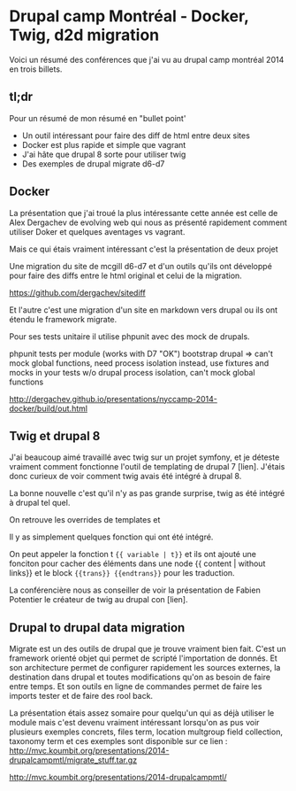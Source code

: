 Drupal camp Montréal - Docker, Twig, d2d migration
=========================

Voici un résumé des conférences que j'ai vu au drupal camp montréal 2014 en trois 
billets.

<!-- todo
1. Drupal camp montréal - Docker, twig, d2d migration
2. [todo] Drupal camp Montréal - Features, Entity metatdata wrapper, unit tests
3. [todo] Drupal camp Montréal - DCycle, Interface d'administration, front end, sécurité
-->

tl;dr
-----
Pour un résumé de mon résumé en "bullet point'
- Un outil intéressant pour faire des diff de html entre deux sites
- Docker est plus rapide et simple que vagrant
- J'ai hâte que drupal 8 sorte pour utiliser twig
- Des exemples de drupal migrate d6-d7

Docker 
------
La présentation que j'ai troué la plus intéressante cette année est celle de Alex Dergachev de evolving web
qui nous as présenté rapidement comment utiliser Doker et quelques aventages
vs vagrant.

Mais ce qui étais vraiment intéressant c'est la présentation de deux projet

Une migration du site de mcgill d6-d7 et d'un outils qu'ils ont développé pour 
faire des diffs entre le html original et celui de la migration.

https://github.com/dergachev/sitediff

Et l'autre c'est une migration d'un site en markdown vers drupal ou ils ont 
étendu le framework migrate.


Pour ses tests unitaire il utilise phpunit avec des mock de drupals.

phpunit tests per module (works with D7 "OK")
bootstrap drupal => can't mock global functions, need process isolation
instead, use fixtures and mocks in your tests w/o drupal process isolation, can't mock global functions

http://dergachev.github.io/presentations/nyccamp-2014-docker/build/out.html

Twig et drupal 8
----------------
J'ai beaucoup aimé travaillé avec twig sur un projet symfony, et je déteste 
vraiment comment fonctionne l'outil de templating de drupal 7 [lien]. J'étais 
donc curieux de voir comment twig avais été intégré à drupal 8.

La bonne nouvelle c'est qu'il n'y as pas grande surprise, twig as été intégré 
à drupal tel quel. 

On retrouve les overrides de templates et 

Il y as simplement quelques fonction qui ont été intégré.

On peut appeler la fonction t `{{ variable | t}}` et ils ont ajouté une fonciton
pour cacher des éléments dans une node {{ content | without links}} et le block 
`{{trans}} {{endtrans}}` pour les traduction.

La conférencière nous as conseiller de voir la présentation de Fabien Potentier
le créateur de twig au drupal con [lien].

Drupal to drupal data migration
-------------------------------

Migrate est un des outils de drupal que je trouve vraiment bien fait. C'est 
un framework orienté objet qui permet de scripté l'importation de donnés. 
Et son architecture permet de configurer rapidement les sources externes, la 
destination dans drupal et toutes modifications qu'on as besoin de faire entre 
temps. Et son outils en ligne de commandes permet de faire les imports tester et 
de faire des rool back.

La présentation étais assez somaire pour quelqu'un qui as déjà utiliser le module
mais c'est devenu vraiment intéressant lorsqu'on as pus voir plusieurs exemples 
concrets, files term, location multgroup field collection, taxonomy term et 
ces exemples sont disponible sur ce lien : 
http://mvc.koumbit.org/presentations/2014-drupalcampmtl/migrate_stuff.tar.gz

http://mvc.koumbit.org/presentations/2014-drupalcampmtl/



